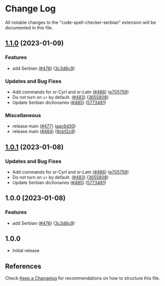 # Change Log

All notable changes to the "code-spell-checker-serbian" extension will be documented in this file.

## [1.1.0](https://github.com/ttasovac/vscode-cspell-dict-extensions/compare/code-spell-checker-serbian-v1.0.1...code-spell-checker-serbian@1.1.0) (2023-01-09)


### Features

* add Serbian ([#476](https://github.com/ttasovac/vscode-cspell-dict-extensions/issues/476)) ([3c3d6c9](https://github.com/ttasovac/vscode-cspell-dict-extensions/commit/3c3d6c9b7714a8e3221c2f8d85fa9723b9765bd7))


### Updates and Bug Fixes

* Add commands for sr-Cyrl and sr-Latn ([#486](https://github.com/ttasovac/vscode-cspell-dict-extensions/issues/486)) ([e705759](https://github.com/ttasovac/vscode-cspell-dict-extensions/commit/e70575992202b29508aab5c28a79fe156220eb88))
* Do not turn on `sr` by default. ([#483](https://github.com/ttasovac/vscode-cspell-dict-extensions/issues/483)) ([3655808](https://github.com/ttasovac/vscode-cspell-dict-extensions/commit/3655808386d9a48f21b118651b163cbce867dc72))
* Update Serbian dictionaries ([#485](https://github.com/ttasovac/vscode-cspell-dict-extensions/issues/485)) ([5773481](https://github.com/ttasovac/vscode-cspell-dict-extensions/commit/5773481165c3fcd7f072d35d2f5a98c258c17dea))


### Miscellaneous

* release main ([#477](https://github.com/ttasovac/vscode-cspell-dict-extensions/issues/477)) ([aac6d30](https://github.com/ttasovac/vscode-cspell-dict-extensions/commit/aac6d30ea066179805c42607d519098e6cdc0365))
* release main ([#484](https://github.com/ttasovac/vscode-cspell-dict-extensions/issues/484)) ([9cbf2c8](https://github.com/ttasovac/vscode-cspell-dict-extensions/commit/9cbf2c8dbf02f5b157a3f1c3d369ef5dae002268))

## [1.0.1](https://github.com/streetsidesoftware/vscode-cspell-dict-extensions/compare/code-spell-checker-serbian@1.0.0...code-spell-checker-serbian@1.0.1) (2023-01-08)


### Updates and Bug Fixes

* Add commands for sr-Cyrl and sr-Latn ([#486](https://github.com/streetsidesoftware/vscode-cspell-dict-extensions/issues/486)) ([e705759](https://github.com/streetsidesoftware/vscode-cspell-dict-extensions/commit/e70575992202b29508aab5c28a79fe156220eb88))
* Do not turn on `sr` by default. ([#483](https://github.com/streetsidesoftware/vscode-cspell-dict-extensions/issues/483)) ([3655808](https://github.com/streetsidesoftware/vscode-cspell-dict-extensions/commit/3655808386d9a48f21b118651b163cbce867dc72))
* Update Serbian dictionaries ([#485](https://github.com/streetsidesoftware/vscode-cspell-dict-extensions/issues/485)) ([5773481](https://github.com/streetsidesoftware/vscode-cspell-dict-extensions/commit/5773481165c3fcd7f072d35d2f5a98c258c17dea))

## 1.0.0 (2023-01-08)


### Features

* add Serbian ([#476](https://github.com/streetsidesoftware/vscode-cspell-dict-extensions/issues/476)) ([3c3d6c9](https://github.com/streetsidesoftware/vscode-cspell-dict-extensions/commit/3c3d6c9b7714a8e3221c2f8d85fa9723b9765bd7))

## 1.0.0

- Initial release

## References

Check [Keep a Changelog](http://keepachangelog.com/) for recommendations on how to structure this file.
